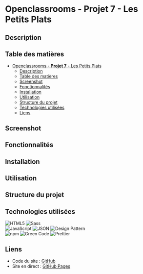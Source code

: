 # Openclassrooms - **Projet 7** - Les Petits Plats

## Description

## Table des matières

-   [Openclassrooms - **Projet 7** - Les Petits Plats](#openclassrooms---projet-7---les-petits-plats)
    -   [Description](#description)
    -   [Table des matières](#table-des-matières)
    -   [Screenshot](#screenshot)
    -   [Fonctionnalités](#fonctionnalités)
    -   [Installation](#installation)
    -   [Utilisation](#utilisation)
    -   [Structure du projet](#structure-du-projet)
    -   [Technologies utilisées](#technologies-utilisées)
    -   [Liens](#liens)

## Screenshot

## Fonctionnalités

## Installation

## Utilisation

## Structure du projet

## Technologies utilisées

![HTML5](https://img.shields.io/badge/HTML5-E34F26?style=for-the-badge&logo=html5&logoColor=white)
![Sass](https://img.shields.io/badge/Tailwind_CSS-38B2AC?style=for-the-badge&logo=sass&logoColor=white) <br>
![JavaScript](https://img.shields.io/badge/JavaScript-F7DF1E?style=for-the-badge&logo=javascript&logoColor=black)
![JSON](https://img.shields.io/badge/JSON-000000?style=for-the-badge&logo=json&logoColor=white)
![Design Pattern](https://img.shields.io/badge/Design%20Pattern-007ACC?style=for-the-badge&logoColor=white) <br>
![npm](https://img.shields.io/badge/npm-CB3837?style=for-the-badge&logo=npm&logoColor=white)
![Green Code](https://img.shields.io/badge/Green_Code-00FF00?style=for-the-badge&logo=leaf&logoColor=white)
![Prettier](https://img.shields.io/badge/Prettier-F7B93E?style=for-the-badge&logo=prettier&logoColor=white)

## Liens

-   Code du site : [GitHub](https://github.com/stephanievanoverberghe/ocr-p7-les-petits-plats)
-   Site en direct : [GitHub Pages](https://stephanievanoverberghe.github.io/ocr-p7-les-petits-plats/)
